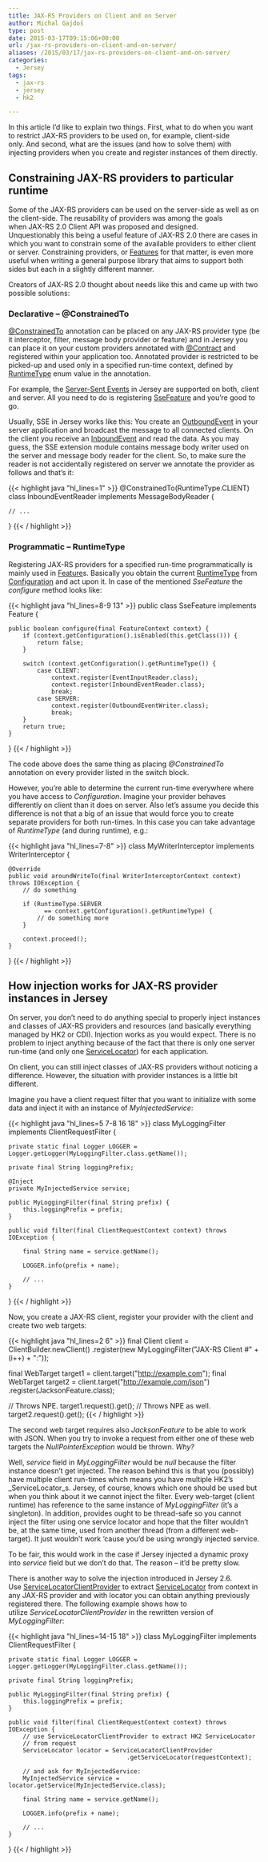 ```yaml
---
title: JAX-RS Providers on Client and on Server
author: Michal Gajdoš
type: post
date: 2015-03-17T09:15:06+00:00
url: /jax-rs-providers-on-client-and-on-server/
aliases: /2015/03/17/jax-rs-providers-on-client-and-on-server/
categories:
  - Jersey
tags:
  - jax-rs
  - jersey
  - hk2

---
```

In this article I&#8217;d like to explain two things. First, what to do when you want to restrict JAX-RS providers to be used on, for example, client-side only. And second, what are the issues (and how to solve them) with injecting providers when you create and register instances of them directly.

<!--more-->

## Constraining JAX-RS providers to particular runtime

Some of the JAX-RS providers can be used on the server-side as well as on the client-side. The reusability of providers was among the goals when JAX-RS 2.0 Client API was proposed and designed. Unquestionably this being a useful feature of JAX-RS 2.0 there are cases in which you want to constrain some of the available providers to either client or server. Constraining providers, or <a href="https://jax-rs.github.io/apidocs/2.0.1/javax/ws/rs/core/Feature.html">Features</a> for that matter, is even more useful when writing a general purpose library that aims to support both sides but each in a slightly different manner.

Creators of JAX-RS 2.0 thought about needs like this and came up with two possible solutions:

### Declarative – @ConstrainedTo

<a href="https://jax-rs.github.io/apidocs/2.0.1/javax/ws/rs/ConstrainedTo.html">@ConstrainedTo</a> annotation can be placed on any JAX-RS provider type (be it interceptor, filter, message body provider or feature) and in Jersey you can place it on your custom providers annotated with <a href="https://jersey.github.io/apidocs/latest/jersey/org/glassfish/jersey/spi/Contract.html">@Contract</a> and registered within your application too. Annotated provider is restricted to be picked-up and used only in a specified run-time context, defined by <a href="https://jax-rs.github.io/apidocs/2.0.1/javax/ws/rs/RuntimeType.html">RuntimeType</a> enum value in the annotation.

For example, the <a href="http://en.wikipedia.org/wiki/Server-sent_events">Server-Sent Events</a> in Jersey are supported on both, client and server. All you need to do is registering <a href="https://jersey.github.io/apidocs/latest/jersey/org/glassfish/jersey/media/sse/SseFeature.html">SseFeature</a> and you&#8217;re good to go.

Usually, SSE in Jersey works like this: You create an <a href="https://jersey.github.io/apidocs/latest/jersey/org/glassfish/jersey/media/sse/OutboundEvent.html">OutboundEvent</a> in your server application and broadcast the message to all connected clients. On the client you receive an <a href="https://jersey.github.io/apidocs/latest/jersey/org/glassfish/jersey/media/sse/InboundEvent.html">InboundEvent</a> and read the data. As you may guess, the SSE extension module contains message body writer used on the server and message body reader for the client. So, to make sure the reader is not accidentally registered on server we annotate the provider as follows and that&#8217;s it:

{{< highlight java "hl_lines=1" >}}
@ConstrainedTo(RuntimeType.CLIENT)
class InboundEventReader implements MessageBodyReader<InboundEvent> {

    // ...
}
{{< / highlight >}}

### Programmatic – RuntimeType

Registering JAX-RS providers for a specified run-time programmatically is mainly used in <a href="https://jax-rs.github.io/apidocs/2.0.1/javax/ws/rs/core/Feature.html">Feature</a>s. Basically you obtain the current <a href="https://jax-rs.github.io/apidocs/2.0.1/javax/ws/rs/RuntimeType.html">RuntimeType</a> from <a href="https://jax-rs.github.io/apidocs/2.0.1/javax/ws/rs/core/Configuration.html">Configuration</a> and act upon it. In case of the mentioned _SseFeature_ the _configure_ method looks like:

{{< highlight java "hl_lines=8-9 13" >}}
public class SseFeature implements Feature {

    public boolean configure(final FeatureContext context) {
        if (context.getConfiguration().isEnabled(this.getClass())) {
            return false;
        }

        switch (context.getConfiguration().getRuntimeType()) {
            case CLIENT:
                context.register(EventInputReader.class);
                context.register(InboundEventReader.class);
                break;
            case SERVER:
                context.register(OutboundEventWriter.class);
                break;
        }
        return true;
    }
}
{{< / highlight >}}

The code above does the same thing as placing _@ConstrainedTo_ annotation on every provider listed in the switch block.

However, you&#8217;re able to determine the current run-time everywhere where you have access to _Configuration_. Imagine your provider behaves differently on client than it does on server. Also let&#8217;s assume you decide this difference is not that a big of an issue that would force you to create separate providers for both run-times. In this case you can take advantage of _RuntimeType_ (and during runtime), e.g.:

{{< highlight java "hl_lines=7-8" >}}
class MyWriterInterceptor implements WriterInterceptor {

    @Override
    public void aroundWriteTo(final WriterInterceptorContext context) throws IOException {
        // do something

        if (RuntimeType.SERVER
              == context.getConfiguration().getRuntimeType) {
            // do something more
        }

        context.proceed();
    }
}
{{< / highlight >}}

## How injection works for JAX-RS provider instances in Jersey

On server, you don&#8217;t need to do anything special to properly inject instances and classes of JAX-RS providers and resources (and basically everything managed by HK2 or CDI). Injection works as you would expect. There is no problem to inject anything because of the fact that there is only one server run-time (and only one [ServiceLocator][1]) for each application.

On client, you can still inject classes of JAX-RS providers without noticing a difference. However, the situation with provider instances is a little bit different.

Imagine you have a client request filter that you want to initialize with some data and inject it with an instance of _MyInjectedService_:

{{< highlight java "hl_lines=5 7-8 16 18" >}}
class MyLoggingFilter implements ClientRequestFilter {

    private static final Logger LOGGER = Logger.getLogger(MyLoggingFilter.class.getName());

    private final String loggingPrefix;

    @Inject
    private MyInjectedService service;

    public MyLoggingFilter(final String prefix) {
        this.loggingPrefix = prefix;
    }

    public void filter(final ClientRequestContext context) throws IOException {

        final String name = service.getName();

        LOGGER.info(prefix + name);

        // ...
    }
}
{{< / highlight >}}

Now, you create a JAX-RS client, register your provider with the client and create two web targets:

{{< highlight java "hl_lines=2 6" >}}
final Client client = ClientBuilder.newClient()
    .register(new MyLoggingFilter("JAX-RS Client #" + (i++) + ":"));

final WebTarget target1 = client.target("http://example.com");
final WebTarget target2 = client.target("http://example.com/json")
    .register(JacksonFeature.class);

// Throws NPE.
target1.request().get();
// Throws NPE as well.
target2.request().get();
{{< / highlight >}}

The second web target requires also _JacksonFeature_ to be able to work with JSON. When you try to invoke a request from either one of these web targets the _NullPointerException_ would be thrown. _Why?_

Well, _service_ field in _MyLoggingFilter_ would be _null_ because the filter instance doesn&#8217;t get injected. The reason behind this is that you (possibly) have multiple client run-times which means you have multiple HK2&#8217;s _ServiceLocator_s. Jersey, of course, knows which one should be used but when you think about it we cannot inject the filter. Every web-target (client runtime) has reference to the same instance of _MyLoggingFilter_ (it&#8217;s a singleton). In addition, provides ought to be thread-safe so you cannot inject the filter using one service locator and hope that the filter wouldn&#8217;t be, at the same time, used from another thread (from a different web-target). It just wouldn&#8217;t work &#8217;cause you&#8217;d be using wrongly injected service.

To be fair, this would work in the case if Jersey injected a dynamic proxy into _service_ field but we don&#8217;t do that. The reason – it&#8217;d be pretty slow.

There is another way to solve the injection introduced in Jersey 2.6. Use <a href="https://jersey.github.io/apidocs/latest/jersey/org/glassfish/jersey/client/ServiceLocatorClientProvider.html">ServiceLocatorClientProvider</a> to extract <a href="https://hk2.java.net/apidocs/org/glassfish/hk2/api/ServiceLocator.html">ServiceLocator</a> from context in any JAX-RS provider and with locator you can obtain anything previously registered there. The following example shows how to utilize _ServiceLocatorClientProvider_ in the rewritten version of _MyLoggingFilter_:

{{< highlight java "hl_lines=14-15 18" >}}
class MyLoggingFilter implements ClientRequestFilter {

    private static final Logger LOGGER = Logger.getLogger(MyLoggingFilter.class.getName());

    private final String loggingPrefix;

    public MyLoggingFilter(final String prefix) {
        this.loggingPrefix = prefix;
    }

    public void filter(final ClientRequestContext context) throws IOException {
        // use ServiceLocatorClientProvider to extract HK2 ServiceLocator
        // from request
        ServiceLocator locator = ServiceLocatorClientProvider
                                     .getServiceLocator(requestContext);
 
        // and ask for MyInjectedService:
        MyInjectedService service = locator.getService(MyInjectedService.class);

        final String name = service.getName();

        LOGGER.info(prefix + name);

        // ...
    }
}
{{< / highlight >}}

 [1]: https://hk2.java.net/2.4.0-b12/apidocs/org/glassfish/hk2/api/ServiceLocator.html